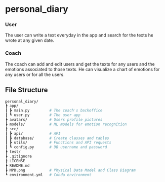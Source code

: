 # personal_diary

### User
The user can write a text everyday in the app and search for the texts he wrote at any given date.

### Coach
The coach can add and edit users and get the texts for any users and the emotions associated to those texts.
He can visualize a chart of emotions for any users or for all the users.

## File Structure

```bash
personal_diary/
┣ app/
┃ ┣ main.py         # The coach's backoffice
┃ ┗ user.py         # The user app
┣ avatars/          # Users profile pictures
┣ models/           # ML models for emotion recognition
┣ src/
┃ ┣ api/            # API
┃ ┣ database/       # Create classes and tables
┃ ┣ utils/          # Functions and API requests
┃ ┗ config.py       # DB username and password
┣ test/
┣ .gitignore
┣ LICENSE
┣ README.md
┣ MPD.png           # Physical Data Model and Class Diagram
┗ environment.yml   # Conda environment
```